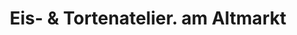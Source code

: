 ---
title: "Eis- & Tortenatelier. am Altmarkt"
url: /loebau/eis-und-tortenatelier-am-altmarkt/
shop: Bäckerei
---